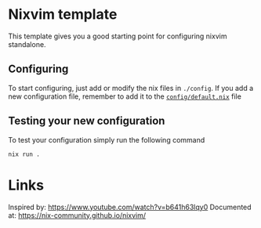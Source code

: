 # Nixvim template

This template gives you a good starting point for configuring nixvim standalone.

## Configuring

To start configuring, just add or modify the nix files in `./config`.
If you add a new configuration file, remember to add it to the
[`config/default.nix`](./config/default.nix) file

## Testing your new configuration

To test your configuration simply run the following command

```
nix run .
```

# Links

Inspired by: https://www.youtube.com/watch?v=b641h63lqy0
Documented at: https://nix-community.github.io/nixvim/

